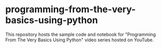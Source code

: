 # programming-from-the-very-basics-using-python
This repository hosts the sample code and notebook for "Programming From The Very Basics Using Python" video series hosted on YouTube.
